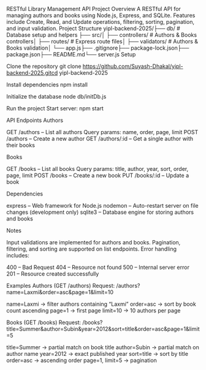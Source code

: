 RESTful Library Management API
Project Overview
A RESTful API for managing authors and books using Node.js, Express, and SQLite.
Features include Create, Read, and Update operations, filtering, sorting, pagination, and input validation.
Project Structure
yipl-backend-2025/├── db/                    # Database setup and helpers          ├── src/│   ├── controllers/       # Authors & Books controllers│   ├── routes/            # Express route files│   ├── validators/        # Authors & Books validation│   └── app.js├── .gitignore├── package-lock.json├── package.json├── README.md└── server.js
Setup


Clone the repository
git clone https://github.com/Suyash-Dhakal/yipl-backend-2025.gitcd yipl-backend-2025


Install dependencies
npm install


Initialize the database
node db/initDb.js


Run the project
Start server:
npm start


API Endpoints
Authors

GET /authors – List all authors
Query params: name, order, page, limit
POST /authors – Create a new author
GET /authors/:id – Get a single author with their books

Books

GET /books – List all books
Query params: title, author, year, sort, order, page, limit
POST /books – Create a new book
PUT /books/:id – Update a book

Dependencies

express – Web framework for Node.js
nodemon – Auto-restart server on file changes (development only)
sqlite3 – Database engine for storing authors and books

Notes

Input validations are implemented for authors and books.
Pagination, filtering, and sorting are supported on list endpoints.
Error handling includes:

400 – Bad Request
404 – Resource not found
500 – Internal server error
201 – Resource created successfully



Examples
Authors (GET /authors)
Request: /authors?name=Laxmi&order=asc&page=1&limit=10

name=Laxmi → filter authors containing “Laxmi”
order=asc → sort by book count ascending
page=1 → first page
limit=10 → 10 authors per page

Books (GET /books)
Request: /books?title=Summer&author=Subin&year=2012&sort=title&order=asc&page=1&limit=5

title=Summer → partial match on book title
author=Subin → partial match on author name
year=2012 → exact published year
sort=title → sort by title
order=asc → ascending order
page=1, limit=5 → pagination
